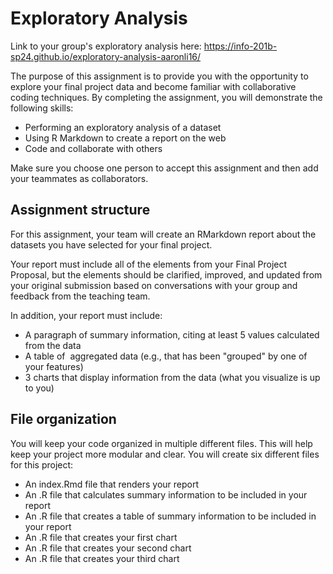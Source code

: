 # Exploratory Analysis

Link to your group's exploratory analysis here: https://info-201b-sp24.github.io/exploratory-analysis-aaronli16/

The purpose of this assignment is to provide you with the opportunity to explore your final project data and become familiar with collaborative coding techniques. By completing the assignment, you will demonstrate the following skills:

- Performing an exploratory analysis of a dataset
- Using R Markdown to create a report on the web
- Code and collaborate with others

Make sure you choose one person to accept this assignment and then add your teammates as collaborators.

## Assignment structure

For this assignment, your team will create an RMarkdown report about the datasets you have selected for your final project.

Your report must include all of the elements from your Final Project Proposal, but the elements should be clarified, improved, and updated from your original submission based on conversations with your group and feedback from the teaching team.

In addition, your report must include: 

  - A paragraph of summary information, citing at least 5 values calculated from the data
  - A table of  aggregated data (e.g., that has been "grouped" by one of your features)
  - 3 charts that display information from the data (what you visualize is up to you)

## File organization

You will keep your code organized in multiple different files. This will help keep your project more modular and clear. You will create six different files for this project:

  - An index.Rmd file that renders your report
  - An .R file that calculates summary information to be included in your report
  - An .R file that creates a table of summary information to be included in your report
  - An .R file that creates your first chart
  - An .R file that creates your second chart
  - An .R file that creates your third chart
